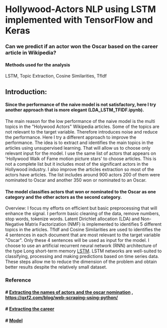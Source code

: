 # Hollywood-Actors NLP using LSTM implemented with TensorFlow and Keras
### Can we predict if an actor won the Oscar based on the career article in Wikipedia?

#### Methods used for the analysis
LSTM, Topic Extraction, Cosine Similarities, TfIdf

## Introduction:
#### Since the performance of the naive model is not satisfactory, here I try another approach that is more elegant (LDA_LSTM_TFIDF.ipynb).
The main reason for the low performance of the naive model is the multi topics in the "Holywood Actors" Wikipedia articles. Some of the topics are not relevant to the target variable. Therefore introduces noise and reduce the performance. 
Here I try a different approach to improve the performance. The idea is to extract and identifies the main topics in the articles using unsupervised learning. That will allow us to choose only relevant input for the model. 
I use the same list of actors that appears on 'Hollywood Walk of Fame motion picture stars' to choose articles. This is not a complete list but it includes most of the significant actors in the Hollywood industry. I also improve the articles extraction so most of the actors have articles. The list includes around 900 actors 200 of them were nominated to Oscar and another 350 won or nominated to an Oscar. 
#### The model classifies actors that won or nominated to the Oscar as one category and the other actors as the second category.
Overview:
I focus my efforts on efficient but basic preprocessing that will enhance the signal. 
I perform basic cleaning of the data, remove numbers, stop words, tokenize words.
Latent Dirichlet allocation (LDA) and Non-Negative Matrix Factorization (NMF) is implemented to identifies 5 different topics in the articles. 
TfIdf and Cosine Similarities are used to identifies the 4 sentences in each document that are most relevant to the target variable "Oscar". 
Only these 4 sentences will be used as input for the model. 
I choose to use an artificial recurrent neural network (RNN) architecture of the type Long short-term memory [LSTM](https://en.wikipedia.org/wiki/Long_short-term_memory). LSTM networks are well-suited to classifying, processing and making predictions based on time series data.
These steps allow me to reduce the dimension of the problem and obtain better results despite the relatively small dataset. 

 
### Reference
#### # [Extracting the names of actors and the oscar nomination](https://pypi.org/project/wikipedia/) ,  https://qxf2.com/blog/web-scraping-using-python/
#### # [Extracting the career](https://pypi.org/project/Wikipedia-API/0.2.0/)
#### # [Model](https://github.com/udacity/deep-learning/blob/master/sentiment-rnn/Sentiment_RNN_Solution.ipynb)
